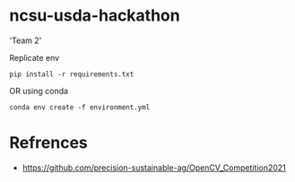 # ncsu-usda-hackathon

'Team 2'


Replicate env
```
pip install -r requirements.txt
```
OR using conda
```
conda env create -f environment.yml
```


# Refrences

* https://github.com/precision-sustainable-ag/OpenCV_Competition2021
